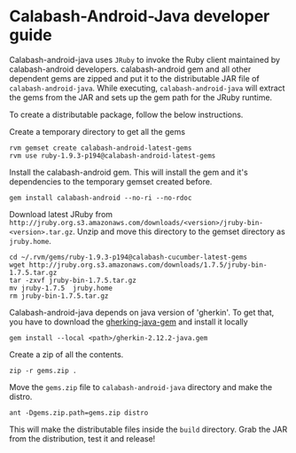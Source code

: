 Calabash-Android-Java developer guide
=====================================

Calabash-android-java uses `JRuby` to invoke the Ruby client maintained by calabash-android developers. calabash-android gem and all other dependent gems are zipped and put it to the distributable JAR file of `calabash-android-java`.  While executing, `calabash-android-java` will extract the gems from the JAR and sets up the gem path for the JRuby runtime.

To create a distributable package, follow the below instructions.

Create a temporary directory to get all the gems

```shell
rvm gemset create calabash-android-latest-gems
rvm use ruby-1.9.3-p194@calabash-android-latest-gems
```

Install the calabash-android gem. This will install the gem and it's dependencies to the temporary gemset created before.

```shell
gem install calabash-android --no-ri --no-rdoc
```

Download latest JRuby from `http://jruby.org.s3.amazonaws.com/downloads/<version>/jruby-bin-<version>.tar.gz`. Unzip and move this directory to the gemset directory as `jruby.home`. 

```shell
cd ~/.rvm/gems/ruby-1.9.3-p194@calabash-cucumber-latest-gems
wget http://jruby.org.s3.amazonaws.com/downloads/1.7.5/jruby-bin-1.7.5.tar.gz
tar -zxvf jruby-bin-1.7.5.tar.gz
mv jruby-1.7.5  jruby.home
rm jruby-bin-1.7.5.tar.gz
```

Calabash-android-java depends on java version of 'gherkin'. To get that, you have to download the [gherking-java-gem](http://rubygems.org/downloads/gherkin-2.12.2-java.gem) and install it locally
```shell
gem install --local <path>/gherkin-2.12.2-java.gem
```

Create a zip of all the contents.

```shell
zip -r gems.zip .
```

Move the `gems.zip` file to `calabash-android-java` directory and make the distro.

```shell
ant -Dgems.zip.path=gems.zip distro 
```

This will make the distributable files inside the `build` directory. Grab the JAR from the distribution, test it and release!